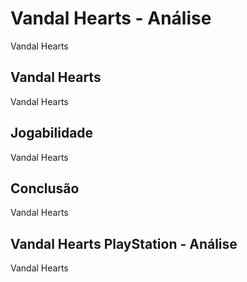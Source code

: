 ---
---

# Vandal Hearts - Análise

Vandal Hearts

## Vandal Hearts

Vandal Hearts

## Jogabilidade

Vandal Hearts

## Conclusão

Vandal Hearts

## Vandal Hearts PlayStation - Análise

Vandal Hearts

